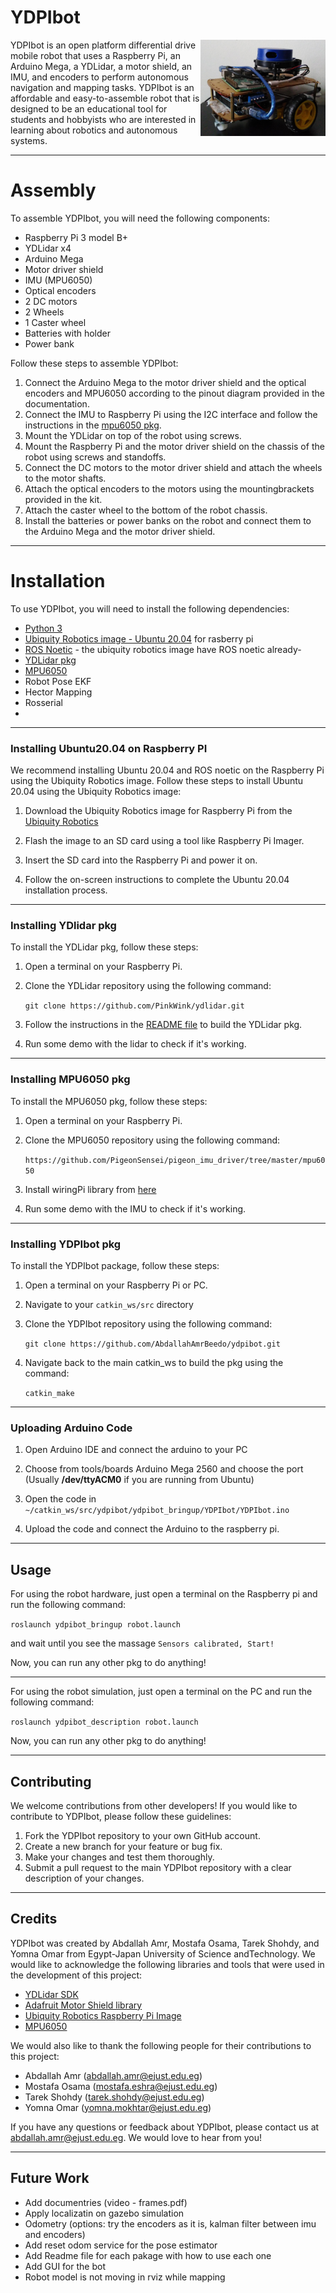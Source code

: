 # **YDPIbot**

<img src="documents/YDPIbot.jpeg" alt="ydlidar X4" width="200" align="right" caption="ydpibot"/>

YDPIbot is an open platform differential drive mobile robot that uses a Raspberry Pi, an Arduino Mega, a YDLidar, a motor shield, an IMU, and encoders to perform autonomous navigation and mapping tasks. YDPIbot is an affordable and easy-to-assemble robot that is designed to be an educational tool for students and hobbyists who are interested in learning about robotics and autonomous systems.

---------------------------
# Assembly

To assemble YDPIbot, you will need the following components:

- Raspberry Pi 3 model B+
- YDLidar x4
- Arduino Mega
- Motor driver shield
- IMU (MPU6050)
- Optical encoders
- 2 DC motors
- 2 Wheels
- 1 Caster wheel
- Batteries with holder
- Power bank

Follow these steps to assemble YDPIbot:

1. Connect the Arduino Mega to the motor driver shield and the optical encoders and MPU6050 according to the pinout diagram provided in the documentation.
2. Connect the IMU to Raspberry Pi using the I2C interface and follow the instructions in the [mpu6050 pkg](https://github.com/PigeonSensei/pigeon_imu_driver/tree/master/mpu6050).
3. Mount the YDLidar on top of the robot using screws.
4. Mount the Raspberry Pi and the motor driver shield on the chassis of the robot using screws and standoffs.
5. Connect the DC motors to the motor driver shield and attach the wheels to the motor shafts.
6. Attach the optical encoders to the motors using the mountingbrackets provided in the kit.
7. Attach the caster wheel to the bottom of the robot chassis.
8. Install the batteries or power banks on the robot and connect them to the Arduino Mega and the motor driver shield.

---------------------------
# Installation

To use YDPIbot, you will need to install the following dependencies:

- [Python 3](https://www.python.org/downloads/)
- [Ubiquity Robotics image - Ubuntu 20.04](https://learn.ubiquityrobotics.com/noetic_pi_image_downloads) for rasberry pi
- [ROS Noetic](http://wiki.ros.org/noetic/Installation) - the ubiquity robotics image have ROS noetic already-
- [YDLidar pkg](https://github.com/PinkWink/ydlidar)
- [MPU6050](https://github.com/PigeonSensei/pigeon_imu_driver/tree/master/mpu6050)
- Robot Pose EKF
- Hector Mapping
- Rosserial
- 

---------------------------
### Installing Ubuntu20.04 on Raspberry PI

We recommend installing Ubuntu 20.04 and ROS noetic on the Raspberry Pi using the Ubiquity Robotics image. Follow these steps to install Ubuntu 20.04 using the Ubiquity Robotics image:

1. Download the Ubiquity Robotics image for Raspberry Pi from the [Ubiquity Robotics](https://learn.ubiquityrobotics.comnoetic_pi_image_downloads)

2. Flash the image to an SD card using a tool like Raspberry Pi Imager.

3. Insert the SD card into the Raspberry Pi and power it on.

4. Follow the on-screen instructions to complete the Ubuntu 20.04 installation process.

---------------------------
### Installing YDlidar pkg

To install the YDLidar pkg, follow these steps:

1. Open a terminal on your Raspberry Pi.

2. Clone the YDLidar repository using the following command:

    `git clone https://github.com/PinkWink/ydlidar.git`

3. Follow the instructions in the [README file](https://github.com/PinkWink/ydlidar) to build the YDLidar pkg.

4. Run some demo with the lidar to check if it's working.

---------------------------
### Installing MPU6050 pkg

To install the MPU6050 pkg, follow these steps:

1. Open a terminal on your Raspberry Pi.

2. Clone the MPU6050 repository using the following command:

    `https://github.com/PigeonSensei/pigeon_imu_driver/tree/master/mpu6050`

3. Install wiringPi library from [here](http://wiringpi.com/download-and-install/)

4. Run some demo with the IMU to check if it's working.

---------------------------
### Installing YDPIbot pkg

To install the YDPIbot package, follow these steps:

1. Open a terminal on your Raspberry Pi or PC.

2. Navigate to your `catkin_ws/src` directory

3. Clone the YDPIbot repository using the following command:

    `git clone https://github.com/AbdallahAmrBeedo/ydpibot.git`

4. Navigate back to the main catkin_ws to build the pkg using the command:

    `catkin_make`

---------------------------
### Uploading Arduino Code

1. Open Arduino IDE and connect the arduino to your PC

2. Choose from tools/boards Arduino Mega 2560 and choose the port (Usually **/dev/ttyACM0** if you are running from Ubuntu)

3. Open the code in `~/catkin_ws/src/ydpibot/ydpibot_bringup/YDPIbot/YDPIbot.ino`

4. Upload the code and connect the Arduino to the raspberry pi.

---------------------------
## Usage
For using the robot hardware, just open a terminal on the Raspberry pi and run the following command:

`roslaunch ydpibot_bringup robot.launch`

and wait until you see the massage `Sensors calibrated, Start!`

Now, you can run any other pkg to do anything!

---------------------------

For using the robot simulation, just open a terminal on the PC and run the following command:

`roslaunch ydpibot_description robot.launch`

Now, you can run any other pkg to do anything!

---------------------------
## Contributing

We welcome contributions from other developers! If you would like to contribute to YDPIbot, please follow these guidelines:

1. Fork the YDPIbot repository to your own GitHub account.
2. Create a new branch for your feature or bug fix.
3. Make your changes and test them thoroughly.
4. Submit a pull request to the main YDPIbot repository with a clear description of your changes.

---------------------------
## Credits

YDPIbot was created by Abdallah Amr, Mostafa Osama, Tarek Shohdy, and Yomna Omar from Egypt-Japan University of Science andTechnology. We would like to acknowledge the following libraries and tools that were used in the development of this project:

- [YDLidar SDK](https://www.ydlidar.com/products/view/5.html)
- [Adafruit Motor Shield library](https://learn.adafruit.com/adafruit-motor-shield/library-install)
- [Ubiquity Robotics Raspberry Pi Image](https://learn.ubiquityrobotics.comnoetic_pi_image_downloads)
- [MPU6050](https://github.com/PigeonSensei/pigeon_imu_driver/tree/master/mpu6050)

We would also like to thank the following people for their contributions to this project:

- Abdallah Amr (abdallah.amr@ejust.edu.eg)
- Mostafa Osama (mostafa.eshra@ejust.edu.eg)
- Tarek Shohdy (tarek.shohdy@ejust.edu.eg)
- Yomna Omar (yomna.mokhtar@ejust.edu.eg)

If you have any questions or feedback about YDPIbot, please contact us at abdallah.amr@ejust.edu.eg. We would love to hear from you!

---------------------------
## Future Work

- Add documentries (video - frames.pdf)
- Apply localizatin on gazebo simulation
- Odometry (options: try the encoders as it is, kalman filter between imu and encoders)
- Add reset odom service for the pose estimator
- Add Readme file for each pakage with how to use each one
- Add GUI for the bot
- Robot model is not moving in rviz while mapping